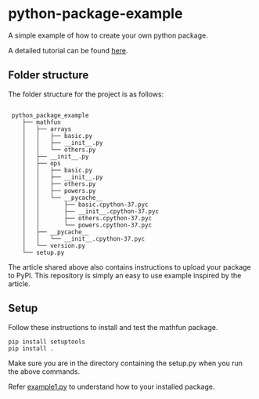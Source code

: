 # python-package-example
A simple example of how to create your own python package.

A detailed tutorial can be found [here](https://betterscientificsoftware.github.io/python-for-hpc/tutorials/python-pypi-packaging/).

## Folder structure

The folder structure for the project is as follows:

```text

 python_package_example
    ├── mathfun
    │   ├── arrays
    │   │   ├── basic.py
    │   │   ├── __init__.py
    │   │   └── others.py
    │   ├── __init__.py
    │   ├── ops
    │   │   ├── basic.py
    │   │   ├── __init__.py
    │   │   ├── others.py
    │   │   ├── powers.py
    │   │   └── __pycache__
    │   │       ├── basic.cpython-37.pyc
    │   │       ├── __init__.cpython-37.pyc
    │   │       ├── others.cpython-37.pyc
    │   │       └── powers.cpython-37.pyc
    │   ├── __pycache__
    │   │   └── __init__.cpython-37.pyc
    │   └── version.py
    └── setup.py
 ```
 
The article shared above also contains instructions to upload your package to PyPI. This repository is simply an easy to use example inspired by the article.
 
## Setup
 
Follow these instructions to install and test the mathfun package.
```script
pip install setuptools
pip install .
```

Make sure you are in the directory containing the setup.py when you run the above commands.

Refer [example1.py](example1.py) to understand how to your installed package.
 
